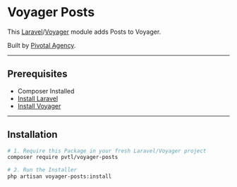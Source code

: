 # Voyager Posts

This [Laravel](https://laravel.com/)/[Voyager](https://laravelvoyager.com/) module adds Posts to Voyager.

Built by [Pivotal Agency](https://pivotal.agency/).

---

## Prerequisites

*   Composer Installed
*   [Install Laravel](https://laravel.com/docs/installation)
*   [Install Voyager](https://github.com/the-control-group/voyager)

---

## Installation

```bash
# 1. Require this Package in your fresh Laravel/Voyager project
composer require pvtl/voyager-posts

# 2. Run the Installer
php artisan voyager-posts:install
```
